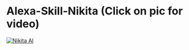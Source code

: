 # Alexa-Skill-Nikita (Click on pic for video)

[![Nikita AI](https://cdn.pbrd.co/images/z4Aq3hpuz.png)](https://youtu.be/mL5-UXJEp-U)

